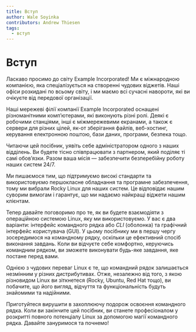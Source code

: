 ```yaml
---
title: Вступ
author: Wale Soyinka
contributors: Andrew Thiesen
tags:
  - вступ
---
```


# Вступ

Ласкаво просимо до світу Example Incorporated! Ми є міжнародною компанією, яка спеціалізується на створенні чудових віджетів. Наші офіси розкидані по всьому світу, і ми маємо всі сучасні навороти, які ви очікуєте від передової організації.

Наші мережеві філії компанії Example Incorporated оснащені різноманітними комп’ютерами, які виконують різні ролі. Деякі є робочими станціями, інші є міжмережевими екранами, а також є сервери для різних цілей, як-от зберігання файлів, веб-хостинг, керування електронною поштою, бази даних, програми, безпека тощо.

Читаючи цей посібник, уявіть себе адміністратором одного з наших відділень. Ви будете тісно співпрацювати з партнером, який поділяє ті самі обов’язки. Разом ваша місія — забезпечити безперебійну роботу наших систем 24/7.

Ми пишаємося тим, що підтримуємо високі стандарти та використовуємо першокласне обладнання та програмне забезпечення, тому ми вибрали Rocky Linux для наших систем. Це відповідає нашим суворим вимогам і гарантує, що ми надаємо найкращі віджети нашим клієнтам.

Тепер давайте поговоримо про те, як ви будете взаємодіяти з операційною системою Linux, яку ми використовуємо. У вас є два варіанти: інтерфейс командного рядка або _CLI_ (оболонка) та графічний інтерфейс користувача (GUI). У цьому посібнику ми в першу чергу зосередимося на командному рядку, оскільки це ефективний спосіб виконання завдань. Коли ви відчуєте себе комфортно, керуючись командним рядком, ви зможете виконувати будь-яке завдання, яке постане перед вами.

Однією з чудових переваг Linux є те, що командний рядок залишається незмінним у різних дистрибутивах. Отже, незалежно від того, з якою різновидом Linux ви зіткнетеся (Rocky, Ubuntu, Red Hat тощо), ви побачите, що його вигляд, відчуття та функціональність будуть знайомими та надійними.

Приготуйтеся вирушити в захоплюючу подорож освоєння командного рядка. Коли ви закінчите цей посібник, ви станете професіоналом у розкритті повного потенціалу Linux за допомогою магії командного рядка. Давайте зануримося та почнемо!
